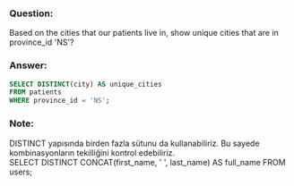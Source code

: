 ### Question:
Based on the cities that our patients live in, show unique cities that are in province_id 'NS'?
### Answer:
```SQL
SELECT DISTINCT(city) AS unique_cities
FROM patients
WHERE province_id = 'NS';
```
### Note:
DISTINCT yapısında birden fazla sütunu da kullanabiliriz. Bu sayede kombinasyonların tekilliğini kontrol edebiliriz.    
        SELECT DISTINCT CONCAT(first_name, ' ', last_name) AS full_name FROM users;

